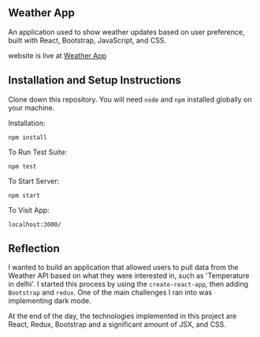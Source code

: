## Weather App

An application used to show weather updates based on user preference, built with React, Bootstrap, JavaScript, and CSS.

website is live at [Weather App](https://nikhil12377.github.io/Weather-App/)

## Installation and Setup Instructions

Clone down this repository. You will need `node` and `npm` installed globally on your machine.

Installation:

`npm install`

To Run Test Suite:

`npm test`

To Start Server:

`npm start`

To Visit App:

`localhost:3000/`

## Reflection

I wanted to build an application that allowed users to pull data from the Weather API based on what they were interested in, such as 'Temperature in delhi'. I started this process by using the `create-react-app`, then adding `Bootstrap` and `redux`. One of the main challenges I ran into was implementing dark mode.

At the end of the day, the technologies implemented in this project are React, Redux, Bootstrap and a significant amount of JSX, and CSS.
